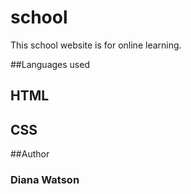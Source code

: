 # school

This school website is for online learning.


##Languages used
## HTML
## CSS





##Author

### Diana Watson